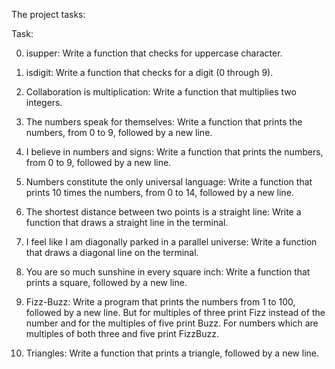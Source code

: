 The project tasks:

Task:

0. isupper:
Write a function that checks for uppercase character.

1. isdigit:
Write a function that checks for a digit (0 through 9).

2. Collaboration is multiplication:
Write a function that multiplies two integers.

3. The numbers speak for themselves:
Write a function that prints the numbers, from 0 to 9, followed by a new line.

4. I believe in numbers and signs:
Write a function that prints the numbers, from 0 to 9, followed by a new line.

5. Numbers constitute the only universal language:
Write a function that prints 10 times the numbers, from 0 to 14, followed by a new line.

6. The shortest distance between two points is a straight line:
Write a function that draws a straight line in the terminal.

7. I feel like I am diagonally parked in a parallel universe:
Write a function that draws a diagonal line on the terminal.

8. You are so much sunshine in every square inch:
Write a function that prints a square, followed by a new line.

9. Fizz-Buzz:
Write a program that prints the numbers from 1 to 100, followed by a new line. But for multiples of three print Fizz instead of the number and for the multiples of five print Buzz. For numbers which are multiples of both three and five print FizzBuzz.

10. Triangles:
Write a function that prints a triangle, followed by a new line.

